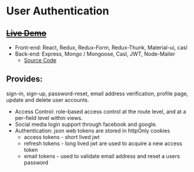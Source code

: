 # User Authentication

## ~~[Live Demo](https://auth-app.digital-logic.net/)~~

* Front-end: React, Redux, Redux-Form, Redux-Thunk, Material-ui, casl
* Back-end: Express, Mongo / Mongoose, Casl, JWT, Node-Mailer
    * [Source Code](https://github.com/Digital-Logic/express-hmr)

## Provides:

sign-in, sign-up, password-reset, email address verification, profile page, update and delete  user accounts.

* Access Control: role-based access control at the route level, and at a per-field level within views.
* Social media login support through facebook and google.
* Authentication: json web tokens are stored in httpOnly cookies
    * access tokens - short lived jwt
    * refresh tokens - long lived jwt are used to acquire a new access token
    * email tokens - used to validate email address and reset a users password
